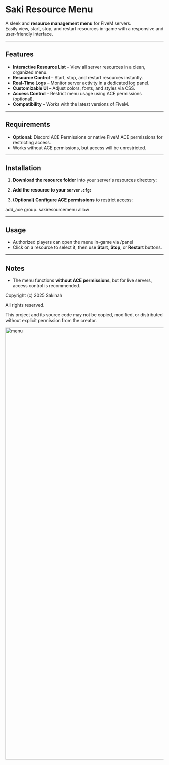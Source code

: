 # Saki Resource Menu

A sleek and **resource management menu** for FiveM servers.  
Easily view, start, stop, and restart resources in-game with a responsive and user-friendly interface.  

---

## Features

- **Interactive Resource List** – View all server resources in a clean, organized menu.  
- **Resource Control** – Start, stop, and restart resources instantly.  
- **Real-Time Logs** – Monitor server activity in a dedicated log panel.  
- **Customizable UI** – Adjust colors, fonts, and styles via CSS.  
- **Access Control** – Restrict menu usage using ACE permissions (optional).  
- **Compatibility** – Works with the latest versions of FiveM.  

---

## Requirements

- **Optional:** Discord ACE Permissions or native FiveM ACE permissions for restricting access.  
- Works without ACE permissions, but access will be unrestricted.  

---

## Installation

1. **Download the resource folder** into your server's resources directory:  


2. **Add the resource to your `server.cfg`:**  


3. **(Optional) Configure ACE permissions** to restrict access:  

add_ace group. sakiresourcemenu allow

---

## Usage

- Authorized players can open the menu in-game via /panel
- Click on a resource to select it, then use **Start**, **Stop**, or **Restart** buttons. 
---

## Notes

- The menu functions **without ACE permissions**, but for live servers, access control is recommended.  

Copyright (c) 2025 Sakinah

All rights reserved.

This project and its source code may not be copied, modified, or distributed without explicit permission from the creator.

<img width="2558" height="1373" alt="menu" src="https://github.com/user-attachments/assets/a0fa3cd1-f87b-40e4-ae67-8e39de559d8d" />

